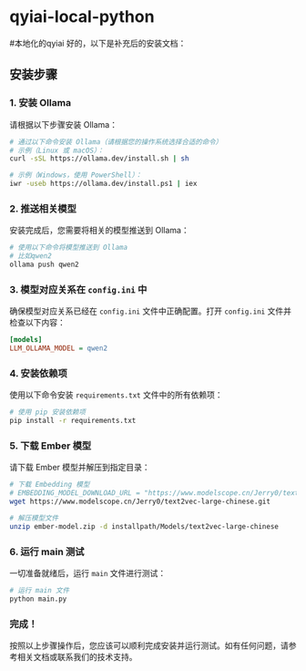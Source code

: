 # qyiai-local-python
#本地化的qyiai
好的，以下是补充后的安装文档：

## 安装步骤

### 1. 安装 Ollama
请根据以下步骤安装 Ollama：

```sh
# 通过以下命令安装 Ollama（请根据您的操作系统选择合适的命令）
# 示例（Linux 或 macOS）：
curl -sSL https://ollama.dev/install.sh | sh

# 示例（Windows，使用 PowerShell）：
iwr -useb https://ollama.dev/install.ps1 | iex
```

### 2. 推送相关模型
安装完成后，您需要将相关的模型推送到 Ollama：

```sh
# 使用以下命令将模型推送到 Ollama
# 比如qwen2
ollama push qwen2 
```

### 3. 模型对应关系在 `config.ini` 中
确保模型对应关系已经在 `config.ini` 文件中正确配置。打开 `config.ini` 文件并检查以下内容：

```ini
[models]
LLM_OLLAMA_MODEL = qwen2
```

### 4. 安装依赖项
使用以下命令安装 `requirements.txt` 文件中的所有依赖项：

```sh
# 使用 pip 安装依赖项
pip install -r requirements.txt
```

### 5. 下载 Ember 模型
请下载 Ember 模型并解压到指定目录：

```sh
# 下载 Embedding 模型
# EMBEDDING_MODEL_DOWNLOAD_URL = "https://www.modelscope.cn/Jerry0/text2vec-large-chinese.git"
wget https://www.modelscope.cn/Jerry0/text2vec-large-chinese.git

# 解压模型文件
unzip ember-model.zip -d installpath/Models/text2vec-large-chinese
```

### 6. 运行 main 测试
一切准备就绪后，运行 `main` 文件进行测试：

```sh
# 运行 main 文件
python main.py
```

### 完成！
按照以上步骤操作后，您应该可以顺利完成安装并运行测试。如有任何问题，请参考相关文档或联系我们的技术支持。

